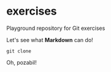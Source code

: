# exercises
Playground repository for Git exercises

Let's see what **Markdown** can do!

```
git clone
```

Oh, pozabil!
